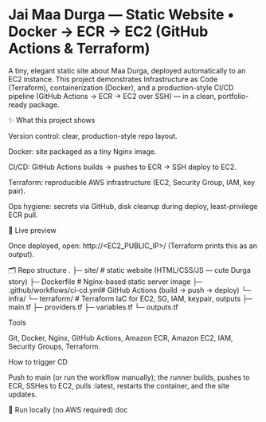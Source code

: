 # Jai Maa Durga — Static Website • Docker → ECR → EC2 (GitHub Actions & Terraform)

A tiny, elegant static site about Maa Durga, deployed automatically to an EC2 instance.
This project demonstrates Infrastructure as Code (Terraform), containerization (Docker), and a production-style CI/CD pipeline (GitHub Actions → ECR → EC2 over SSH) — in a clean, portfolio-ready package.

✨ What this project shows

Version control: clear, production-style repo layout.

Docker: site packaged as a tiny Nginx image.

CI/CD: GitHub Actions builds → pushes to ECR → SSH deploy to EC2.

Terraform: reproducible AWS infrastructure (EC2, Security Group, IAM, key pair).

Ops hygiene: secrets via GitHub, disk cleanup during deploy, least-privilege ECR pull.

🚀 Live preview

Once deployed, open: http://<EC2_PUBLIC_IP>/ (Terraform prints this as an output).

🗂 Repo structure
.
├─ site/                      # static website (HTML/CSS/JS — cute Durga story)
├─ Dockerfile                 # Nginx-based static server image
├─ .github/workflows/ci-cd.yml# GitHub Actions (build → push → deploy)
└─ infra/
   └─ terraform/              # Terraform IaC for EC2, SG, IAM, keypair, outputs
      ├─ main.tf
      ├─ providers.tf
      ├─ variables.tf
      └─ outputs.tf

Tools

Git, Docker, Nginx, GitHub Actions, Amazon ECR, Amazon EC2, IAM, Security Groups, Terraform.

How to trigger CD

Push to main (or run the workflow manually); the runner builds, pushes to ECR, SSHes to EC2, pulls :latest, restarts the container, and the site updates.


🧪 Run locally (no AWS required)
doc
